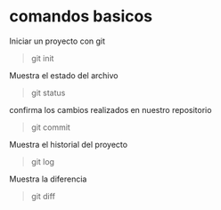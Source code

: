 # comandos basicos

Iniciar un proyecto con git

>git init

Muestra el estado del archivo
>git status


confirma los cambios realizados en nuestro repositorio
>git commit

Muestra el historial del proyecto
>git log

Muestra la diferencia
>git diff
